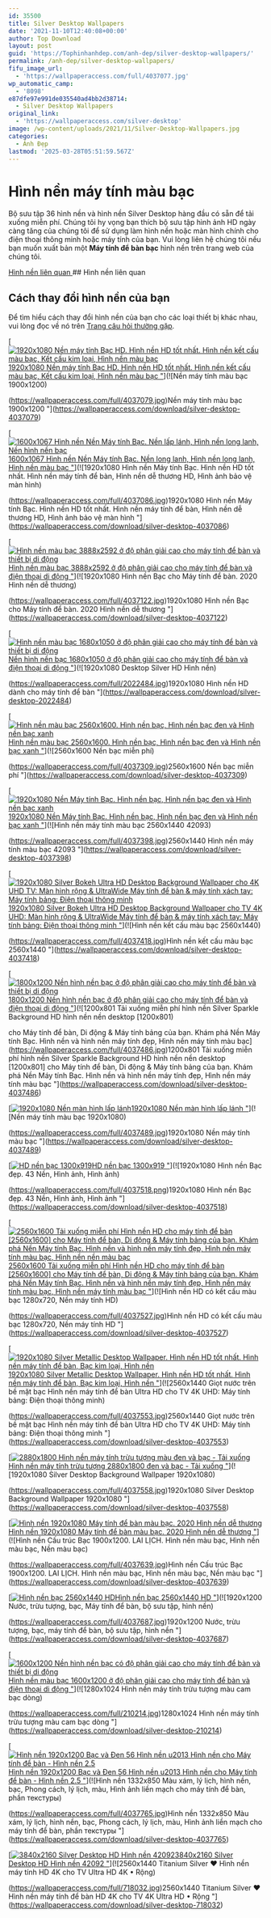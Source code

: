 ```yaml
---
id: 35500
title: Silver Desktop Wallpapers
date: '2021-11-10T12:40:08+00:00'
author: Top Download
layout: post
guid: 'https://Tophinhanhdep.com/anh-dep/silver-desktop-wallpapers/'
permalink: /anh-dep/silver-desktop-wallpapers/
fifu_image_url:
  - 'https://wallpaperaccess.com/full/4037077.jpg'
wp_automatic_camp:
  - '8098'
e87dfe97e991de035540ad4bb2d38714:
  - Silver Desktop Wallpapers
original_link:
  - 'https://wallpaperaccess.com/silver-desktop'
image: /wp-content/uploads/2021/11/Silver-Desktop-Wallpapers.jpg
categories:
  - Ảnh Đẹp
lastmod: '2025-03-28T05:51:59.567Z'
---
```

# Hình nền máy tính màu bạc

Bộ sưu tập 36 hình nền và hình nền Silver Desktop hàng đầu có sẵn để tải xuống miễn phí. Chúng tôi hy vọng bạn thích bộ sưu tập hình ảnh HD ngày càng tăng của chúng tôi để sử dụng làm hình nền hoặc màn hình chính cho điện thoại thông minh hoặc máy tính của bạn. Vui lòng liên hệ chúng tôi nếu bạn muốn xuất bản một **Máy tính để bàn bạc** hình nền trên trang web của chúng tôi.

[Hình nền liên quan ](#related) ## Hình nền liên quan

## Cách thay đổi hình nền của bạn

Để tìm hiểu cách thay đổi hình nền của bạn cho các loại thiết bị khác nhau, vui lòng đọc về nó trên [Trang câu hỏi thường gặp](https://tophinhanhdep.com/faq/).

  
[[![1920x1080 Nền máy tính Bạc HD.  Hình nền HD tốt nhất.  Hình nền kết cấu màu bạc, Kết cấu kim loại, Hình nền màu bạc](https://wallpaperaccess.com/full/4037077.jpg)1920x1080 Nền máy tính Bạc HD. Hình nền HD tốt nhất. Hình nền kết cấu màu bạc, Kết cấu kim loại, Hình nền màu bạc "](https://wallpaperaccess.com/download/silver-desktop-4037077)](![Nền máy tính màu bạc 1900x1200)

(https://wallpaperaccess.com/full/4037079.jpg)Nền máy tính màu bạc 1900x1200 "](https://wallpaperaccess.com/download/silver-desktop-4037079)

[[![1600x1067 Hình nền Nền Máy tính Bạc.  Nền lấp lánh, Hình nền long lanh, Nền hình nền bạc](https://wallpaperaccess.com/full/4037080.jpg)1600x1067 Hình nền Nền Máy tính Bạc. Nền long lanh, Hình nền long lanh, Hình nền màu bạc "](https://wallpaperaccess.com/download/silver-desktop-4037080)](![1920x1080 Hình nền Máy tính Bạc.  Hình nền HD tốt nhất.  Hình nền máy tính để bàn, Hình nền dễ thương HD, Hình ảnh bảo vệ màn hình)

(https://wallpaperaccess.com/full/4037086.jpg)1920x1080 Hình nền Máy tính Bạc. Hình nền HD tốt nhất. Hình nền máy tính để bàn, Hình nền dễ thương HD, Hình ảnh bảo vệ màn hình "](https://wallpaperaccess.com/download/silver-desktop-4037086)

[[![Hình nền màu bạc 3888x2592 ở độ phân giải cao cho máy tính để bàn và thiết bị di động](https://wallpaperaccess.com/full/4037096.jpg)Hình nền màu bạc 3888x2592 ở độ phân giải cao cho máy tính để bàn và điện thoại di động "](https://wallpaperaccess.com/download/silver-desktop-4037096)](![1920x1080 Hình nền Bạc cho Máy tính để bàn.  2020 Hình nền dễ thương)

(https://wallpaperaccess.com/full/4037122.jpg)1920x1080 Hình nền Bạc cho Máy tính để bàn. 2020 Hình nền dễ thương "](https://wallpaperaccess.com/download/silver-desktop-4037122)

[[![Hình nền màu bạc 1680x1050 ở độ phân giải cao cho máy tính để bàn và thiết bị di động](https://wallpaperaccess.com/full/4037130.jpg)Nền hình nền bạc 1680x1050 ở độ phân giải cao cho máy tính để bàn và điện thoại di động "](https://wallpaperaccess.com/download/silver-desktop-4037130)](![1920x1080 Desktop Silver HD Hình nền)

(https://wallpaperaccess.com/full/2022484.jpg)1920x1080 Hình nền HD dành cho máy tính để bàn "](https://wallpaperaccess.com/download/silver-desktop-2022484)

[[![Hình nền màu bạc 2560x1600.  Hình nền bạc, Hình nền bạc đen và Hình nền bạc xanh](https://wallpaperaccess.com/full/4037138.jpg)Hình nền màu bạc 2560x1600. Hình nền bạc, Hình nền bạc đen và Hình nền bạc xanh "](https://wallpaperaccess.com/download/silver-desktop-4037138)](![2560x1600 Nền bạc miễn phí)

(https://wallpaperaccess.com/full/4037309.jpg)2560x1600 Nền bạc miễn phí "](https://wallpaperaccess.com/download/silver-desktop-4037309)

[[![1920x1080 Nền Máy tính Bạc.  Hình nền bạc, Hình nền bạc đen và Hình nền bạc xanh](https://wallpaperaccess.com/full/4037312.png)1920x1080 Nền Máy tính Bạc. Hình nền bạc, Hình nền bạc đen và Hình nền bạc xanh "](https://wallpaperaccess.com/download/silver-desktop-4037312)](![Hình nền máy tính màu bạc 2560x1440 42093)

(https://wallpaperaccess.com/full/4037398.jpg)2560x1440 Hình nền máy tính màu bạc 42093 "](https://wallpaperaccess.com/download/silver-desktop-4037398)

[[![1920x1080 Silver Bokeh Ultra HD Desktop Background Wallpaper cho 4K UHD TV: Màn hình rộng & UltraWide Máy tính để bàn & máy tính xách tay: Máy tính bảng: Điện thoại thông minh](https://wallpaperaccess.com/full/4037403.jpg)1920x1080 Silver Bokeh Ultra HD Desktop Background Wallpaper cho TV 4K UHD: Màn hình rộng &amp; UltraWide Máy tính để bàn &amp; máy tính xách tay: Máy tính bảng: Điện thoại thông minh "](https://wallpaperaccess.com/download/silver-desktop-4037403)](![Hình nền kết cấu màu bạc 2560x1440)

(https://wallpaperaccess.com/full/4037418.jpg)Hình nền kết cấu màu bạc 2560x1440 "](https://wallpaperaccess.com/download/silver-desktop-4037418)

[[![1800x1200 Nền hình nền bạc ở độ phân giải cao cho máy tính để bàn và thiết bị di động](https://wallpaperaccess.com/full/4037445.jpg)1800x1200 Nền hình nền bạc ở độ phân giải cao cho máy tính để bàn và điện thoại di động "](https://wallpaperaccess.com/download/silver-desktop-4037445)](![1200x801 Tải xuống miễn phí hình nền Silver Sparkle Background HD hình nền nền desktop [1200x801)

 cho Máy tính để bàn, Di động & Máy tính bảng của bạn.  Khám phá Nền Máy tính Bạc.  Hình nền và hình nền máy tính đẹp, Hình nền máy tính màu bạc](https://wallpaperaccess.com/full/4037486.jpg)1200x801 Tải xuống miễn phí hình nền Silver Sparkle Background HD hình nền nền desktop \[1200x801\] cho Máy tính để bàn, Di động &amp; Máy tính bảng của bạn. Khám phá Nền Máy tính Bạc. Hình nền và hình nền máy tính đẹp, Hình nền máy tính màu bạc "](https://wallpaperaccess.com/download/silver-desktop-4037486)

[[![1920x1080 Nền màn hình lấp lánh](https://wallpaperaccess.com/full/860796.jpg)1920x1080 Nền màn hình lấp lánh "](https://wallpaperaccess.com/download/silver-desktop-860796)](![Nền máy tính màu bạc 1920x1080)

(https://wallpaperaccess.com/full/4037489.jpg)1920x1080 Nền máy tính màu bạc "](https://wallpaperaccess.com/download/silver-desktop-4037489)

[[![HD nền bạc 1300x919](https://wallpaperaccess.com/full/3813223.jpg)HD nền bạc 1300x919 "](https://wallpaperaccess.com/download/silver-desktop-3813223)](![1920x1080 Hình nền Bạc đẹp.  43 Nền, Hình ảnh, Hình ảnh)

(https://wallpaperaccess.com/full/4037518.png)1920x1080 Hình nền Bạc đẹp. 43 Nền, Hình ảnh, Hình ảnh "](https://wallpaperaccess.com/download/silver-desktop-4037518)

[[![2560x1600 Tải xuống miễn phí Hình nền HD cho máy tính để bàn [2560x1600] cho Máy tính để bàn, Di động & Máy tính bảng của bạn.  Khám phá Nền Máy tính Bạc.  Hình nền và hình nền máy tính đẹp, Hình nền máy tính màu bạc, Hình nền nền màu bạc](https://wallpaperaccess.com/full/4037524.jpg)2560x1600 Tải xuống miễn phí Hình nền HD cho máy tính để bàn \[2560x1600\] cho Máy tính để bàn, Di động &amp; Máy tính bảng của bạn. Khám phá Nền Máy tính Bạc. Hình nền và hình nền máy tính đẹp, Hình nền máy tính màu bạc, Hình nền máy tính màu bạc "](https://wallpaperaccess.com/download/silver-desktop-4037524)](![Hình nền HD có kết cấu màu bạc 1280x720, Nền máy tính HD)

(https://wallpaperaccess.com/full/4037527.jpg)Hình nền HD có kết cấu màu bạc 1280x720, Nền máy tính HD "](https://wallpaperaccess.com/download/silver-desktop-4037527)

[[![1920x1080 Silver Metallic Desktop Wallpaper.  Hình nền HD tốt nhất.  Hình nền máy tính để bàn, Bạc kim loại, Hình nền](https://wallpaperaccess.com/full/4037534.jpg)1920x1080 Silver Metallic Desktop Wallpaper. Hình nền HD tốt nhất. Hình nền máy tính để bàn, Bạc kim loại, Hình nền "](https://wallpaperaccess.com/download/silver-desktop-4037534)](![2560x1440 Giọt nước trên bề mặt bạc Hình nền máy tính để bàn Ultra HD cho TV 4K UHD: Máy tính bảng: Điện thoại thông minh)

(https://wallpaperaccess.com/full/4037553.jpg)2560x1440 Giọt nước trên bề mặt bạc Hình nền máy tính để bàn Ultra HD cho TV 4K UHD: Máy tính bảng: Điện thoại thông minh "](https://wallpaperaccess.com/download/silver-desktop-4037553)

[[![2880x1800 Hình nền máy tính trừu tượng màu đen và bạc - Tải xuống](https://wallpaperaccess.com/full/1384134.jpg)Hình nền máy tính trừu tượng 2880x1800 đen và bạc - Tải xuống "](https://wallpaperaccess.com/download/silver-desktop-1384134)](![1920x1080 Silver Desktop Background Wallpaper 1920x1080)

(https://wallpaperaccess.com/full/4037558.jpg)1920x1080 Silver Desktop Background Wallpaper 1920x1080 "](https://wallpaperaccess.com/download/silver-desktop-4037558)

[[![Hình nền 1920x1080 Máy tính để bàn màu bạc.  2020 Hình nền dễ thương](https://wallpaperaccess.com/full/4037576.jpg)Hình nền 1920x1080 Máy tính để bàn màu bạc. 2020 Hình nền dễ thương "](https://wallpaperaccess.com/download/silver-desktop-4037576)](![Hình nền Cấu trúc Bạc 1900x1200.  LAI LỊCH.  Hình nền màu bạc, Hình nền màu bạc, Nền màu bạc)

(https://wallpaperaccess.com/full/4037639.jpg)Hình nền Cấu trúc Bạc 1900x1200. LAI LỊCH. Hình nền màu bạc, Hình nền màu bạc, Nền màu bạc "](https://wallpaperaccess.com/download/silver-desktop-4037639)

[[![Hình nền bạc 2560x1440 HD](https://wallpaperaccess.com/full/4037656.jpg)Hình nền bạc 2560x1440 HD "](https://wallpaperaccess.com/download/silver-desktop-4037656)](![1920x1200 Nước, trừu tượng, bạc, Máy tính để bàn, bộ sưu tập, hình nền)

(https://wallpaperaccess.com/full/4037687.jpg)1920x1200 Nước, trừu tượng, bạc, máy tính để bàn, bộ sưu tập, hình nền "](https://wallpaperaccess.com/download/silver-desktop-4037687)

[[![1600x1200 Nền hình nền bạc có độ phân giải cao cho máy tính để bàn và thiết bị di động](https://wallpaperaccess.com/full/3873319.jpg)Hình nền màu bạc 1600x1200 ở độ phân giải cao cho máy tính để bàn và điện thoại di động "](https://wallpaperaccess.com/download/silver-desktop-3873319)](![1280x1024 Hình nền máy tính trừu tượng màu cam bạc dòng)

(https://wallpaperaccess.com/full/210214.jpg)1280x1024 Hình nền máy tính trừu tượng màu cam bạc dòng "](https://wallpaperaccess.com/download/silver-desktop-210214)

[[![Hình nền 1920x1200 Bạc và Đen 56 Hình nền  u2013 Hình nền cho Máy tính để bàn - Hình nền 2.5](https://wallpaperaccess.com/full/3873573.jpg)Hình nền 1920x1200 Bạc và Đen 56 Hình nền u2013 Hình nền cho Máy tính để bàn - Hình nền 2.5 "](https://wallpaperaccess.com/download/silver-desktop-3873573)](![Hình nền 1332x850 Màu xám, lý lịch, hình nền, bạc, Phong cách, lý lịch, màu, Hình ảnh liền mạch cho máy tính để bàn, phần текстуры)

(https://wallpaperaccess.com/full/4037765.jpg)Hình nền 1332x850 Màu xám, lý lịch, hình nền, bạc, Phong cách, lý lịch, màu, Hình ảnh liền mạch cho máy tính để bàn, phần текстуры "](https://wallpaperaccess.com/download/silver-desktop-4037765)

[[![3840x2160 Silver Desktop HD Hình nền 42092](https://wallpaperaccess.com/full/4037775.jpg)3840x2160 Silver Desktop HD Hình nền 42092 "](https://wallpaperaccess.com/download/silver-desktop-4037775)](![2560x1440 Titanium Silver ❤ Hình nền máy tính HD 4K cho TV Ultra HD 4K • Rộng)

(https://wallpaperaccess.com/full/718032.jpg)2560x1440 Titanium Silver ❤ Hình nền máy tính để bàn HD 4K cho TV 4K Ultra HD • Rộng "](https://wallpaperaccess.com/download/silver-desktop-718032)
